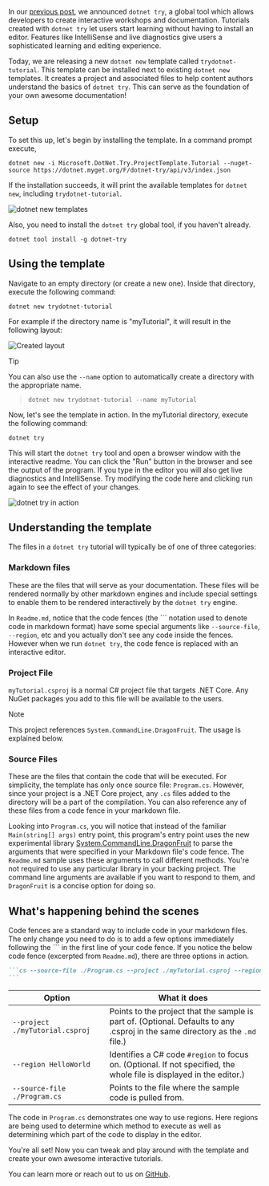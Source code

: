 In our [previous post](https://devblogs.microsoft.com/dotnet/creating-interactive-net-documentation/), we announced `dotnet try`, a global tool which allows developers to create interactive workshops and documentation. Tutorials created with `dotnet try`
let users start learning without having to install an editor. Features like IntelliSense and live diagnostics give users a sophisticated learning and editing experience. 

Today, we are releasing a new `dotnet new` template called `trydotnet-tutorial`. This template can be installed next to existing `dotnet new` templates. It creates a project and associated files to help content authors understand the basics of `dotnet try`. This can serve as the foundation of your own awesome documentation!

## Setup
To set this up, let's begin by installing the template. In a command prompt execute, 
```console
dotnet new -i Microsoft.DotNet.Try.ProjectTemplate.Tutorial --nuget-source https://dotnet.myget.org/F/dotnet-try/api/v3/index.json
```

If the installation succeeds, it will print the available templates for `dotnet new`, including `trydotnet-tutorial`.

![dotnet new templates](https://user-images.githubusercontent.com/12554141/58923806-0bd38880-86f6-11e9-886e-a21f5435fdf6.PNG)

Also, you need to install the `dotnet try` global tool, if you haven't already.
```console
dotnet tool install -g dotnet-try
```

## Using the template

Navigate to an empty directory (or create a new one). Inside that directory, execute the following command:
```console
dotnet new trydotnet-tutorial
```

For example if the directory name is "myTutorial", it will result in the following layout:

![Created layout](https://user-images.githubusercontent.com/12554141/58923832-2a398400-86f6-11e9-824e-92f2635f1643.PNG)

> [!TIP]
> You can also use the `--name` option to automatically create a directory with the appropriate name.

> `dotnet new trydotnet-tutorial --name myTutorial`

Now, let's see the template in action. In the myTutorial directory, execute the following command:
```console
dotnet try
```

This will start the `dotnet try` tool and open a browser window with the interactive readme. You can click the "Run" button in the browser and see the output of the program. If you type in the editor you will also get live diagnostics and IntelliSense. Try modifying the code here and clicking run again to see the effect of your changes.

![dotnet try in action](https://user-images.githubusercontent.com/12554141/58923846-4a694300-86f6-11e9-8848-ef675b8a5a20.gif)


## Understanding the template

The files in a `dotnet try` tutorial will typically be of one of three categories:

### Markdown files

These are the files that will serve as your documentation. These files will be rendered normally by other markdown engines and include special settings to enable them to be rendered interactively by the `dotnet try` engine.

In `Readme.md`, notice that the code fences (the ``` notation used to denote code in markdown format) have some special arguments like `--source-file`, `--region`, etc and you actually don't see any code inside the fences. However when we run `dotnet try`, the code fence is replaced with an interactive editor.

### Project File

`myTutorial.csproj` is a normal C# project file that targets .NET Core. Any NuGet packages you add to this file will be available to the users.

> [!NOTE]
> This project references `System.CommandLine.DragonFruit`. The usage is explained below.

### Source Files

These are the files that contain the code that will be executed. For simplicity, the template has only once source file: `Program.cs`. However, since your project is a .NET Core project, any `.cs` files added to the directory will be a part of the compilation. You can also reference any of these files from a code fence in your markdown file. 

Looking into `Program.cs`, you will notice that instead of the familiar `Main(string[] args)` entry point, this program's entry point uses the new experimental library [System.CommandLine.DragonFruit](https://github.com/dotnet/command-line-api/wiki/DragonFruit-overview) to parse the arguments that were specified in your Markdown file's code fence. The `Readme.md` sample uses these arguments to call different methods. You're not required to use any particular library in your backing project. The command line arguments are available if you want to respond to them, and `DragonFruit` is a concise option for doing so.

## What's happening behind the scenes

Code fences are a standard way to include code in your markdown files. The only change you need to do is to add a few options immediately following the ``` in the first line of your code fence. If you notice the below code fence (excerpted from `Readme.md`), there are three options in action.

````markdown
```cs --source-file ./Program.cs --project ./myTutorial.csproj --region HelloWorld
```
````


| Option                                 | What it does                                                                                                                |
|----------------------------------------|-----------------------------------------------------------------------------------------------------------------------------|
| `--project ./myTutorial.csproj` | Points to the project that the sample is part of. (Optional. Defaults to any .csproj in the same directory as the `.md` file.) |
| `--region HelloWorld`                        | Identifies a C# code `#region` to focus on. (Optional. If not specified, the whole file is displayed in the editor.)         |
| `--source-file ./Program.cs`  | Points to the file where the sample code is pulled from.  

The code in `Program.cs` demonstrates one way to use regions. Here regions are being used to determine which method to execute as well as determining which part of the code to display in the editor.

You're all set! Now you can tweak and play around with the template and create your own awesome interactive tutorials. 

You can learn more or reach out to us on [GitHub](https://github.com/dotnet/try).
